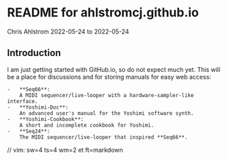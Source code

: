 # README for ahlstromcj.github.io

Chris Ahlstrom
2022-05-24 to 2022-05-24

## Introduction

I am just getting started with GitHub.io, so do not expect much yet.
This will be a place for discussions and for storing manuals for easy
web access:

    -   **Seq66**:
        A MIDI sequencer/live-looper with a hardware-sampler-like interface.
    -   **Yoshimi-Doc**:
        An advanced user's manual for the Yoshimi software synth.
    -   **Yoshimi-Cookbook**:
        A short and incomplete cookbook for Yoshimi.
    -   **Seq24**:
        The MIDI sequencer/live-looper that inspired **Seq66**.

// vim: sw=4 ts=4 wm=2 et ft=markdown
